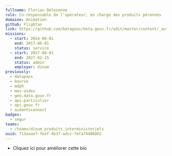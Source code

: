 ```yaml
---
fullname: Florian Delezenne
role: Co-responsable de l'opérateur, en charge des produits pérennes
domaine: Animation
github: Flightan
link: https://github.com/betagouv/beta.gouv.fr/edit/master/content/_authors/florian.delezenne.md
missions:
  - start: 2014-06-01
    end: 2017-06-01
    status: service
  - start: 2017-06-01
    end: 2027-02-15
    status: admin
    employer: dinum
previously:
  - datapass
  - bourse
  - mdph
  - mes-aides
  - geo.data.gouv.fr
  - api-particulier
  - api.gouv.fr
  - aidantsconnect
badges:
  - segur
teams:
  - /teams/dinum_produits_interministeriels
uuid: 713aaae7-feaf-4b37-adcc-fefa74486862
---
```

- Cliquez ici pour améliorer cette bio

